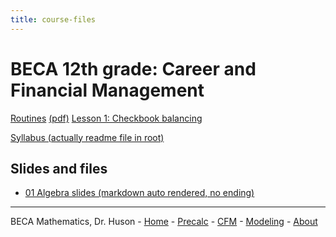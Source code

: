 ```yaml
---
title: course-files
---
```


# BECA 12th grade: Career and Financial Management

[Routines](../precalc/routines) [(pdf)](../precalc/routines.pdf)
[Lesson 1: Checkbook balancing](01-Measure/1-1Area-calcs)

[Syllabus (actually readme file in root)](https://raw.githubusercontent.com/chrishuson/course-files/master/README)

## Slides and files

- [01 Algebra slides (markdown auto rendered, no ending)](../precalc/01-Slides-Algebra)

---
BECA Mathematics, Dr. Huson - [Home](https://math.huson.com/) - [Precalc](../precalc) - [CFM](../cfm) - [Modeling](../modeling) - [About](https://math.huson.com/Contact)